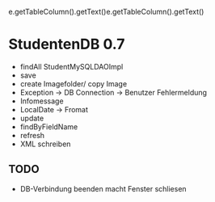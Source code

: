 e.getTableColumn().getText()e.getTableColumn().getText()
#  StudentenDB 0.7

*   findAll StudentMySQLDAOImpl
*   save
*   create Imagefolder/ copy Image
* 	Exception -> DB Connection -> Benutzer Fehlermeldung
* 	Infomessage
*	LocalDate -> Fromat
*	update
*	findByFieldName
*	refresh
*	XML schreiben



## TODO
* DB-Verbindung beenden macht Fenster schliesen